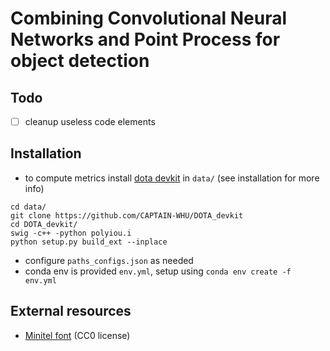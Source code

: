 # Combining Convolutional Neural Networks and Point Process for object detection

## Todo
- [ ] cleanup useless code elements

## Installation
- to compute metrics install [dota devkit](https://github.com/CAPTAIN-WHU/DOTA_devkit) in `data/` (see installation for more info)
```
cd data/
git clone https://github.com/CAPTAIN-WHU/DOTA_devkit
cd DOTA_devkit/
swig -c++ -python polyiou.i
python setup.py build_ext --inplace
```
- configure `paths_configs.json` as needed
- conda env is provided `env.yml`, setup using `conda env create -f env.yml`



## External resources
- [Minitel font](https://github.com/Zigazou/Minitel-Canvas) (CC0 license)